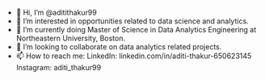 - 👋 Hi, I’m @aditithakur99
- 👀 I’m interested in opportunities related to data science and analytics. 
- 🌱 I’m currently doing Master of Science in Data Analytics Engineering at Northeastern University, Boston. 
- 💞️ I’m looking to collaborate on data analytics related projects.
- 📫 How to reach me:
LinkedIn: linkedin.com/in/aditi-thakur-650623145
Instagram: aditi_thakur99

<!---
aditithakur99/aditithakur99 is a ✨ special ✨ repository because its `README.md` (this file) appears on your GitHub profile.
You can click the Preview link to take a look at your changes.
--->
